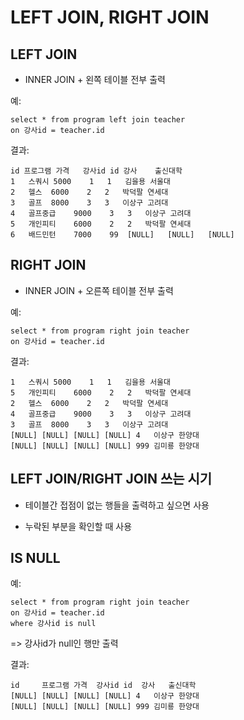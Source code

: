 # LEFT JOIN, RIGHT JOIN

## LEFT JOIN

- INNER JOIN + 왼쪽 테이블 전부 출력

예:

```
select * from program left join teacher
on 강사id = teacher.id
```

결과:

```
id 프로그램 가격   강사id id 강사    출신대학
1	스쿼시	5000	1	1	김을용	서울대
2	헬스	6000	2	2	박덕팔	연세대
3	골프	8000	3	3	이상구	고려대
4	골프중급	9000	3	3	이상구	고려대
5	개인피티	6000	2	2	박덕팔	연세대
6	배드민턴	7000	99	[NULL]   [NULL]   [NULL]
```

## RIGHT JOIN

- INNER JOIN + 오른쪽 테이블 전부 출력

예:

```
select * from program right join teacher
on 강사id = teacher.id
```

결과:

```
1	스쿼시	5000	1	1	김을용	서울대
5	개인피티	6000	2	2	박덕팔	연세대
2	헬스	6000	2	2	박덕팔	연세대
4	골프중급	9000	3	3	이상구	고려대
3	골프	8000	3	3	이상구	고려대
[NULL] [NULL] [NULL] [NULL]	4	이상구	한양대
[NULL] [NULL] [NULL] [NULL]	999	김미룡	한양대
```

## LEFT JOIN/RIGHT JOIN 쓰는 시기

- 테이블간 접점이 없는 행들을 출력하고 싶으면 사용

- 누락된 부분을 확인할 때 사용

## IS NULL

예:

```
select * from program right join teacher
on 강사id = teacher.id
where 강사id is null
```

=> 강사id가 null인 행만 출력

결과:

```
id     프로그램 가격  강사id id  강사   출신대학
[NULL] [NULL] [NULL] [NULL] 4   이상구 한양대
[NULL] [NULL] [NULL] [NULL] 999 김미룡 한양대
```
